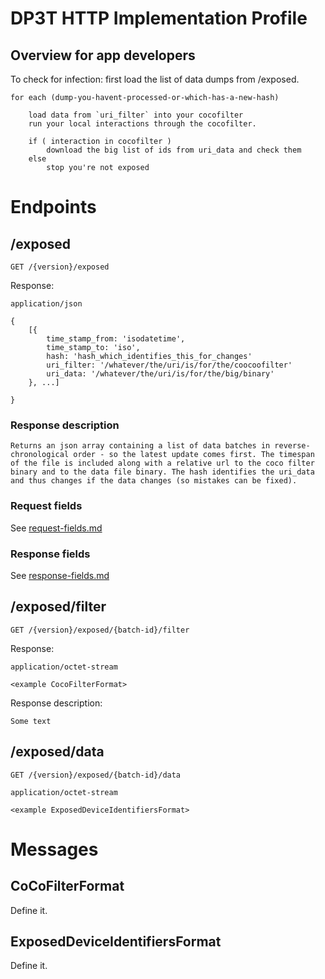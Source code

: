 # DP3T HTTP Implementation Profile

## Overview for app developers

To check for infection: first load the list of data dumps from /exposed.

	for each (dump-you-havent-processed-or-which-has-a-new-hash)

		load data from `uri_filter` into your cocofilter
		run your local interactions through the cocofilter.

		if ( interaction in cocofilter )
			download the big list of ids from uri_data and check them
		else
			stop you're not exposed

# Endpoints

## /exposed

	GET /{version}/exposed

Response:

	application/json

	{
		[{
			time_stamp_from: 'isodatetime',
			time_stamp_to: 'iso',
			hash: 'hash_which_identifies_this_for_changes'
			uri_filter: '/whatever/the/uri/is/for/the/coocoofilter'
			uri_data: '/whatever/the/uri/is/for/the/big/binary'
		}, ...]

	}

### Response description

	Returns an json array containing a list of data batches in reverse-chronological order - so the latest update comes first. The timespan of the file is included along with a relative url to the coco filter binary and to the data file binary. The hash identifies the uri_data and thus changes if the data changes (so mistakes can be fixed).

### Request fields

See [request-fields.md](request-fields.md)

### Response fields

See [response-fields.md](response-fields.md)

## /exposed/filter

	GET /{version}/exposed/{batch-id}/filter

Response:

	application/octet-stream

	<example CocoFilterFormat>

Response description:

	Some text


## /exposed/data

	GET /{version}/exposed/{batch-id}/data

	application/octet-stream

	<example ExposedDeviceIdentifiersFormat>


# Messages

## CoCoFilterFormat

Define it.

## ExposedDeviceIdentifiersFormat

Define it.


